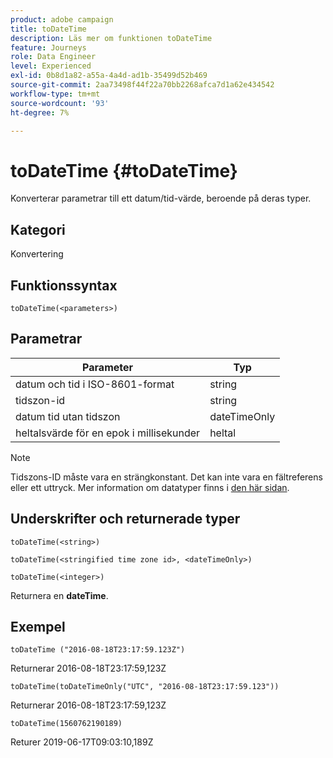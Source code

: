 ```yaml
---
product: adobe campaign
title: toDateTime
description: Läs mer om funktionen toDateTime
feature: Journeys
role: Data Engineer
level: Experienced
exl-id: 0b8d1a82-a55a-4a4d-ad1b-35499d52b469
source-git-commit: 2aa73498f44f22a70bb2268afca7d1a62e434542
workflow-type: tm+mt
source-wordcount: '93'
ht-degree: 7%

---
```


# toDateTime {#toDateTime}

Konverterar parametrar till ett datum/tid-värde, beroende på deras typer.

## Kategori

Konvertering

## Funktionssyntax

`toDateTime(<parameters>)`

## Parametrar

| Parameter | Typ |
|-----------|------------------|
| datum och tid i ISO-8601-format | string |
| tidszon-id | string |
| datum tid utan tidszon | dateTimeOnly |
| heltalsvärde för en epok i millisekunder | heltal |

>[!NOTE]
>
>Tidszons-ID måste vara en strängkonstant. Det kan inte vara en fältreferens eller ett uttryck. Mer information om datatyper finns i [den här sidan](../expression/data-types.md).

## Underskrifter och returnerade typer

`toDateTime(<string>)`

`toDateTime(<stringified time zone id>, <dateTimeOnly>)`

`toDateTime(<integer>)`

Returnera en **dateTime**.

<!--`toDateTime(<year>,<month>,<dayOfMonth>,<hour>,<minute>,<second>)`

Returns a date time with default time zone UTC.

`toDateTime(<year>,<month>,<dayOfMonth>)`
`toDateTime(<stringified timeZone>,<year>,<month>,<dayOfMonth>)`
`toDateTime(<timeZone>,<year>,<month>,<dayOfMonth>)`

Return a datetime where hour, minute and second set to 0.

`toDateTime(<stringified timeZone>,<year>,<month>,<dayOfMonth>,<hour>,<minute>,<second>)`
`toDateTime(<string>)`
`toDateTime(<string>,<integer>)`
`toDateTime(<stringified timeZone>,<dateTimeOnly)`

`toDateTime(<timeZone>,<integer>)`

Return a datetime.

-->

## Exempel

`toDateTime ("2016-08-18T23:17:59.123Z")`

Returnerar 2016-08-18T23:17:59,123Z

`toDateTime(toDateTimeOnly("UTC", "2016-08-18T23:17:59.123"))`

Returnerar 2016-08-18T23:17:59,123Z

`toDateTime(1560762190189)`

Returer 2019-06-17T09:03:10,189Z

<!--`toDateTime ("2016-08-18T23:17:59.123", "UTC")`

Returns 2016-08-18T23:17:59.123Z.

`toDateTime("Z",2016,8,18,23,17,59)`

Returns 2016-08-18T23:17:59.000Z.

`toDateTime("Z",2016,8,18)`

Returns 2016-08-18T00:00:00.000Z.-->
